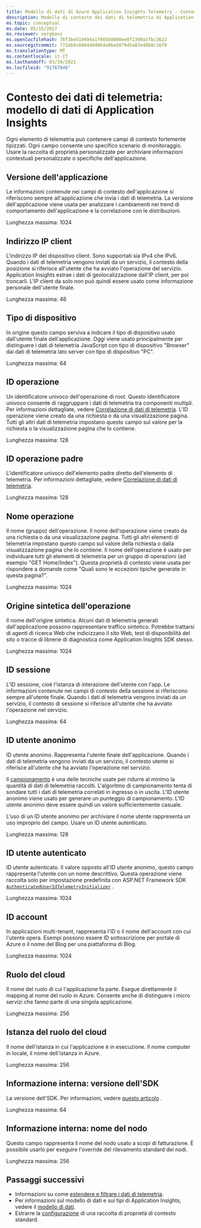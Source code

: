 ```yaml
---
title: Modello di dati di Azure Application Insights Telemetry - Contesto dei dati di telemetria | Microsoft Docs
description: Modello di contesto dei dati di telemetria di Application Insights
ms.topic: conceptual
ms.date: 05/15/2017
ms.reviewer: sergkanz
ms.openlocfilehash: 76f3be510494a1f005b0080ee8f2390a3fbc3622
ms.sourcegitcommit: 772eb9c6684dd4864e0ba507945a83e48b8c16f0
ms.translationtype: MT
ms.contentlocale: it-IT
ms.lasthandoff: 03/19/2021
ms.locfileid: "91767846"
---
```

# <a name="telemetry-context-application-insights-data-model"></a>Contesto dei dati di telemetria: modello di dati di Application Insights

Ogni elemento di telemetria può contenere campi di contesto fortemente tipizzati. Ogni campo consente uno specifico scenario di monitoraggio. Usare la raccolta di proprietà personalizzate per archiviare informazioni contestuali personalizzate o specifiche dell'applicazione.


## <a name="application-version"></a>Versione dell'applicazione

Le informazioni contenute nei campi di contesto dell'applicazione si riferiscono sempre all'applicazione che invia i dati di telemetria. La versione dell'applicazione viene usata per analizzare i cambiamenti nei trend di comportamento dell'applicazione e la correlazione con le distribuzioni.

Lunghezza massima: 1024


## <a name="client-ip-address"></a>Indirizzo IP client

L'indirizzo IP del dispositivo client. Sono supportati sia IPv4 che IPv6. Quando i dati di telemetria vengono inviati da un servizio, il contesto della posizione si riferisce all'utente che ha avviato l'operazione del servizio. Application Insights estrae i dati di geolocalizzazione dall'IP client, per poi troncarli. L'IP client da solo non può quindi essere usato come informazione personale dell'utente finale. 

Lunghezza massima: 46


## <a name="device-type"></a>Tipo di dispositivo

In origine questo campo serviva a indicare il tipo di dispositivo usato dall'utente finale dell'applicazione. Oggi viene usato principalmente per distinguere i dati di telemetria JavaScript con tipo di dispositivo "Browser" dai dati di telemetria lato server con tipo di dispositivo "PC".

Lunghezza massima: 64


## <a name="operation-id"></a>ID operazione

Un identificatore univoco dell'operazione di root. Questo identificatore univoco consente di raggruppare i dati di telemetria tra componenti multipli. Per informazioni dettagliate, vedere [Correlazione di dati di telemetria](./correlation.md). L'ID operazione viene creato da una richiesta o da una visualizzazione pagina. Tutti gli altri dati di telemetria impostano questo campo sul valore per la richiesta o la visualizzazione pagina che lo contiene. 

Lunghezza massima: 128


## <a name="parent-operation-id"></a>ID operazione padre

L'identificatore univoco dell'elemento padre diretto dell'elemento di telemetria. Per informazioni dettagliate, vedere [Correlazione di dati di telemetria](./correlation.md).

Lunghezza massima: 128


## <a name="operation-name"></a>Nome operazione

Il nome (gruppo) dell'operazione. Il nome dell'operazione viene creato da una richiesta o da una visualizzazione pagina. Tutti gli altri elementi di telemetria impostano questo campo sul valore della richiesta o dalla visualizzazione pagina che lo contiene. Il nome dell'operazione è usato per individuare tutti gli elementi di telemetria per un gruppo di operazioni (ad esempio "GET Home/Index"). Questa proprietà di contesto viene usata per rispondere a domande come "Quali sono le eccezioni tipiche generate in questa pagina?".

Lunghezza massima: 1024


## <a name="synthetic-source-of-the-operation"></a>Origine sintetica dell'operazione

Il nome dell'origine sintetica. Alcuni dati di telemetria generati dall'applicazione possono rappresentare traffico sintetico. Potrebbe trattarsi di agenti di ricerca Web che indicizzano il sito Web, test di disponibilità del sito o tracce di librerie di diagnostica come Application Insights SDK stesso.

Lunghezza massima: 1024


## <a name="session-id"></a>ID sessione

L'ID sessione, cioè l'istanza di interazione dell'utente con l'app. Le informazioni contenute nei campi di contesto della sessione si riferiscono sempre all'utente finale. Quando i dati di telemetria vengono inviati da un servizio, il contesto di sessione si riferisce all'utente che ha avviato l'operazione nel servizio.

Lunghezza massima: 64


## <a name="anonymous-user-id"></a>ID utente anonimo

ID utente anonimo. Rappresenta l'utente finale dell'applicazione. Quando i dati di telemetria vengono inviati da un servizio, il contesto utente si riferisce all'utente che ha avviato l'operazione nel servizio.

Il [campionamento](./sampling.md) è una delle tecniche usate per ridurre al minimo la quantità di dati di telemetria raccolti. L'algoritmo di campionamento tenta di sondare tutti i dati di telemetria correlati in ingresso o in uscita. L'ID utente anonimo viene usato per generare un punteggio di campionamento. L'ID utente anonimo deve essere quindi un valore sufficientemente casuale. 

L'uso di un ID utente anonimo per archiviare il nome utente rappresenta un uso improprio del campo. Usare un ID utente autenticato.

Lunghezza massima: 128


## <a name="authenticated-user-id"></a>ID utente autenticato

ID utente autenticato. Il valore opposto all'ID utente anonimo, questo campo rappresenta l'utente con un nome descrittivo. Questa operazione viene raccolta solo per impostazione predefinita con ASP.NET Framework SDK [`AuthenticatedUserIdTelemetryInitializer`](https://github.com/microsoft/ApplicationInsights-dotnet/blob/develop/WEB/Src/Web/Web/AuthenticatedUserIdTelemetryInitializer.cs) .  

Lunghezza massima: 1024


## <a name="account-id"></a>ID account

In applicazioni multi-tenant, rappresenta l'ID o il nome dell'account con cui l'utente opera. Esempi possono essere ID sottoscrizione per portale di Azure o il nome del Blog per una piattaforma di Blog.

Lunghezza massima: 1024


## <a name="cloud-role"></a>Ruolo del cloud

Il nome del ruolo di cui l'applicazione fa parte. Esegue direttamente il mapping al nome del ruolo in Azure. Consente anche di distinguere i micro servizi che fanno parte di una singola applicazione.

Lunghezza massima: 256


## <a name="cloud-role-instance"></a>Istanza del ruolo del cloud

Il nome dell'istanza in cui l'applicazione è in esecuzione. Il nome computer in locale, il nome dell'istanza in Azure.

Lunghezza massima: 256


## <a name="internal-sdk-version"></a>Informazione interna: versione dell'SDK

La versione dell'SDK. Per informazioni, vedere [questo articolo](https://github.com/MohanGsk/ApplicationInsights-Home/blob/master/EndpointSpecs/SDK-VERSIONS.md) .

Lunghezza massima: 64


## <a name="internal-node-name"></a>Informazione interna: nome del nodo

Questo campo rappresenta il nome del nodo usato a scopi di fatturazione. È possibile usarlo per eseguire l'override del rilevamento standard dei nodi.

Lunghezza massima: 256


## <a name="next-steps"></a>Passaggi successivi

- Informazioni su come [estendere e filtrare i dati di telemetria](./api-filtering-sampling.md).
- Per informazioni sul modello di dati e sui tipi di Application Insights, vedere il [modello di dati](data-model.md).
- Estrarre la [configurazione](./configuration-with-applicationinsights-config.md#telemetry-initializers-aspnet) di una raccolta di proprietà di contesto standard.

